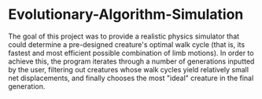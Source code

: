 # Evolutionary-Algorithm-Simulation
The goal of this project was to provide a realistic physics simulator that could determine a pre-designed creature's optimal walk cycle (that is, its fastest and most efficient possible combination of limb motions). In order to achieve this, the program iterates through a number of generations inputted by the user, filtering out creatures whose walk cycles yield relatively small net displacements, and finally chooses the most "ideal" creature in the final generation. 
